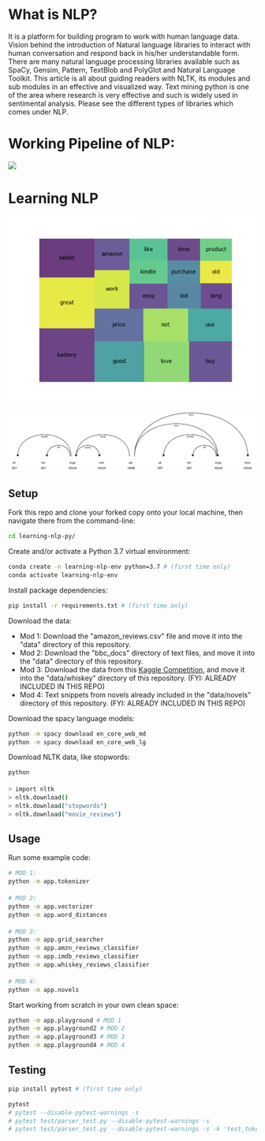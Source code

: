 # What is NLP?

It is a platform for building program to work with human language data. Vision behind the introduction of Natural language libraries to interact with human conversation and respond back in his/her understandable form. There are many natural language processing libraries available such as SpaCy, Gensim, Pattern, TextBlob and PolyGlot and Natural Language Toolkit. This article is all about guiding readers with NLTK, its modules and sub modules in an effective and visualized way. Text mining python is one of the area where research is very effective and such is widely used in sentimental analysis. Please see the different types of libraries which comes under NLP.

# Working Pipeline of NLP: 
![](C:/Users/archi/OneDrive/Desktop/img/Capture11.png)
# Learning NLP

![](/img/tokenization-v5.png)

![](/img/word_dependencies.png)

## Setup

Fork this repo and clone your forked copy onto your local machine, then navigate there from the command-line:

```sh
cd learning-nlp-py/
```

Create and/or activate a Python 3.7 virtual environment:

```sh
conda create -n learning-nlp-env python=3.7 # (first time only)
conda activate learning-nlp-env
```

Install package dependencies:

```sh
pip install -r requirements.txt # (first time only)
```

Download the data:

  + Mod 1: Download the "amazon_reviews.csv" file and move it into the "data" directory of this repository.
  + Mod 2: Download the "bbc_docs" directory of text files, and move it into the "data" directory of this repository.
  + Mod 3: Download the data from this [Kaggle Competition](https://www.kaggle.com/c/whiskey-201911/data), and move it into the "data/whiskey" directory of this repository. (FYI: ALREADY INCLUDED IN THIS REPO)
  + Mod 4: Text snippets from novels already included in the "data/novels" directory of this repository. (FYI: ALREADY INCLUDED IN THIS REPO)

Download the spacy language models:

```sh
python -m spacy download en_core_web_md
python -m spacy download en_core_web_lg
```

Download NLTK data, like stopwords:

```sh
python

> import nltk
> nltk.download()
> nltk.download("stopwords")
> nltk.download("movie_reviews")
```
## Usage

Run some example code:

```sh
# MOD 1:
python -m app.tokenizer

# MOD 2:
python -m app.vectorizer
python -m app.word_distances

# MOD 3:
python -m app.grid_searcher
python -m app.amzn_reviews_classifier
python -m app.imdb_reviews_classifier
python -m app.whiskey_reviews_classifier

# MOD 4:
python -m app.novels
```

Start working from scratch in your own clean space:

```sh
python -m app.playground # MOD 1
python -m app.playground2 # MOD 2
python -m app.playground3 # MOD 3
python -m app.playground4 # MOD 4
```

## Testing

```sh
pip install pytest # (first time only)
```

```sh
pytest
# pytest --disable-pytest-warnings -s
# pytest test/parser_test.py --disable-pytest-warnings -s
# pytest test/parser_test.py --disable-pytest-warnings -s -k 'test_tokenize'
```

